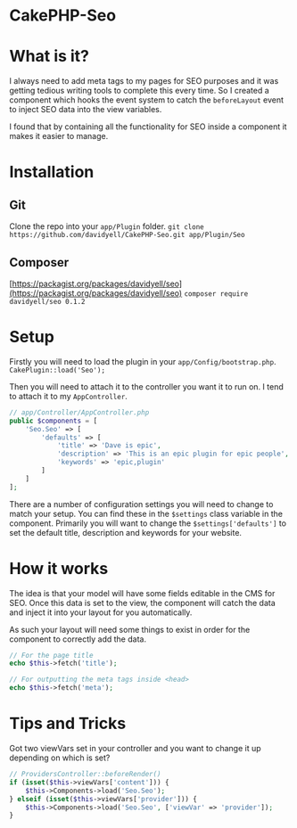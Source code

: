 CakePHP-Seo
===========

# What is it?
I always need to add meta tags to my pages for SEO purposes and it was getting tedious writing tools to complete this every time. So I created a component which hooks the event system to catch the `beforeLayout` event to inject SEO data into the view variables.

I found that by containing all the functionality for SEO inside a component it makes it easier to manage.

# Installation
## Git
Clone the repo into your `app/Plugin` folder. `git clone https://github.com/davidyell/CakePHP-Seo.git app/Plugin/Seo`
## Composer
[https://packagist.org/packages/davidyell/seo](https://packagist.org/packages/davidyell/seo)
`composer require davidyell/seo 0.1.2`

# Setup
Firstly you will need to load the plugin in your `app/Config/bootstrap.php`.
`CakePlugin::load('Seo');`

Then you will need to attach it to the controller you want it to run on. I tend to attach it to my `AppController`.

```php
// app/Controller/AppController.php
public $components = [
	'Seo.Seo' => [
		'defaults' => [
			'title' => 'Dave is epic',
			'description' => 'This is an epic plugin for epic people',
			'keywords' => 'epic,plugin'
		]
	]
];
```

There are a number of configuration settings you will need to change to match your setup. You can find these in the `$settings` class variable in the component. Primarily you will want to change the `$settings['defaults']` to set the default title, description and keywords for your website.

# How it works
The idea is that your model will have some fields editable in the CMS for SEO. Once this data is set to the view, the component will catch the data and inject it into your layout for you automatically.

As such your layout will need some things to exist in order for the component to correctly add the data.

```php
// For the page title
echo $this->fetch('title');

// For outputting the meta tags inside <head>
echo $this->fetch('meta');
```

# Tips and Tricks
Got two viewVars set in your controller and you want to change it up depending on which is set?
```php
// ProvidersController::beforeRender()
if (isset($this->viewVars['content'])) {
	$this->Components->load('Seo.Seo');
} elseif (isset($this->viewVars['provider'])) {
	$this->Components->load('Seo.Seo', ['viewVar' => 'provider']);
}
```
